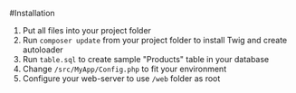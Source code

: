 #Installation
1. Put all files into your project folder
2. Run `composer update` from your project folder to install Twig and create autoloader
3. Run `table.sql` to create sample "Products" table in your database
4. Change `/src/MyApp/Config.php` to fit your environment
5. Configure your web-server to use `/web` folder as root 
